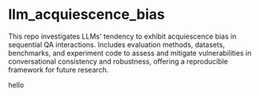 # llm_acquiescence_bias
This repo investigates LLMs' tendency to exhibit acquiescence bias in sequential QA interactions. Includes evaluation methods, datasets, benchmarks, and experiment code to assess and mitigate vulnerabilities in conversational consistency and robustness, offering a reproducible framework for future research.

hello
